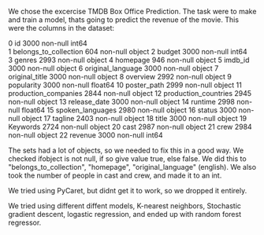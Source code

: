 We chose the excercise TMDB Box Office Prediction. The task were to make and train a model, thats going to predict the revenue of the movie. This were the columns in the dataset: 

 0   id                     3000 non-null   int64  
 1   belongs_to_collection  604 non-null    object 
 2   budget                 3000 non-null   int64  
 3   genres                 2993 non-null   object 
 4   homepage               946 non-null    object 
 5   imdb_id                3000 non-null   object 
 6   original_language      3000 non-null   object 
 7   original_title         3000 non-null   object 
 8   overview               2992 non-null   object 
 9   popularity             3000 non-null   float64
 10  poster_path            2999 non-null   object 
 11  production_companies   2844 non-null   object 
 12  production_countries   2945 non-null   object 
 13  release_date           3000 non-null   object 
 14  runtime                2998 non-null   float64
 15  spoken_languages       2980 non-null   object 
 16  status                 3000 non-null   object 
 17  tagline                2403 non-null   object 
 18  title                  3000 non-null   object 
 19  Keywords               2724 non-null   object 
 20  cast                   2987 non-null   object 
 21  crew                   2984 non-null   object 
 22  revenue                3000 non-null   int64  

The sets had a lot of objects, so we needed to fix this in a good way. We checked ifobject is not null, if so give value true, else false. We did this to "belongs_to_collection", "homepage", "original_language" (english). We also took the number of people in cast and crew, and made it to an int.

We tried using PyCaret, but didnt get it to work, so we dropped it entirely. 

We tried using different diffent models, K-nearest neighbors, Stochastic gradient descent, logastic regression, and ended up with random forest regressor. 